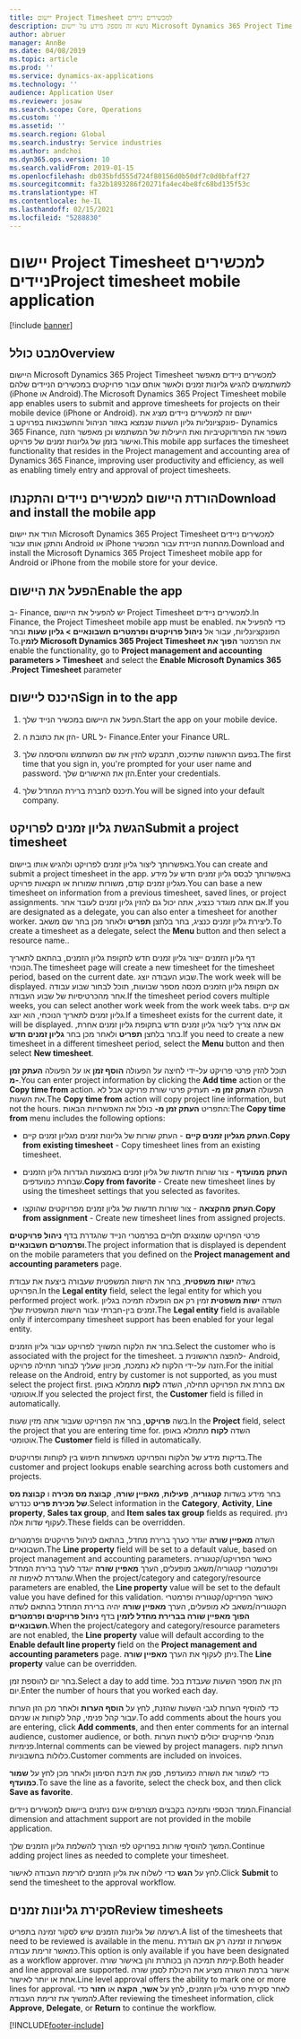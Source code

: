 ```yaml
---
title: יישום Project Timesheet למכשירים ניידים
description: נושא זה מספק מידע על יישום Microsoft Dynamics 365 Project Timesheet למכשירים ניידים. היישום Project Timesheet למכשירים ניידים מאפשר למשתמשים להגיש גליונות זמנים ולאשר אותם עבור פרויקטים במכשירים הניידים שלהם.
author: abruer
manager: AnnBe
ms.date: 04/08/2019
ms.topic: article
ms.prod: ''
ms.service: dynamics-ax-applications
ms.technology: ''
audience: Application User
ms.reviewer: josaw
ms.search.scope: Core, Operations
ms.custom: ''
ms.assetid: ''
ms.search.region: Global
ms.search.industry: Service industries
ms.author: andchoi
ms.dyn365.ops.version: 10
ms.search.validFrom: 2019-01-15
ms.openlocfilehash: db035bfd555d724f80156d0b50df7c0d0bfaff27
ms.sourcegitcommit: fa32b1893286f20271fa4ec4be8fc68bd135f53c
ms.translationtype: HT
ms.contentlocale: he-IL
ms.lasthandoff: 02/15/2021
ms.locfileid: "5288830"
---
```

# <a name="project-timesheet-mobile-application"></a><span data-ttu-id="fe2ea-104">יישום Project Timesheet למכשירים ניידים</span><span class="sxs-lookup"><span data-stu-id="fe2ea-104">Project timesheet mobile application</span></span>

[!include [banner](../includes/banner.md)]

## <a name="overview"></a><span data-ttu-id="fe2ea-105">מבט כולל</span><span class="sxs-lookup"><span data-stu-id="fe2ea-105">Overview</span></span>

<span data-ttu-id="fe2ea-106">היישום Microsoft Dynamics 365 Project Timesheet למכשירים ניידים מאפשר למשתמשים להגיש גליונות זמנים ולאשר אותם עבור פרויקטים במכשירים הניידים שלהם (iPhone או Android).</span><span class="sxs-lookup"><span data-stu-id="fe2ea-106">The Microsoft Dynamics 365 Project Timesheet mobile app enables users to submit and approve timesheets for projects on their mobile device (iPhone or Android).</span></span> <span data-ttu-id="fe2ea-107">יישום זה למכשירים ניידים מציג את פונקציונליות גליון השעות שנמצא באזור הניהול והחשבנאות בפרויקט ב- Dynamics 365 Finance, משפר את הפרודוקטיביות ואת היעילות של המשתמש וכן מאפשר הזנה ואישור בזמן של גליונות זמנים של פרויקט.</span><span class="sxs-lookup"><span data-stu-id="fe2ea-107">This mobile app surfaces the timesheet functionality that resides in the Project management and accounting area of Dynamics 365 Finance, improving user productivity and efficiency, as well as enabling timely entry and approval of project timesheets.</span></span>

## <a name="download-and-install-the-mobile-app"></a><span data-ttu-id="fe2ea-108">הורדת היישום למכשירים ניידים והתקנתו</span><span class="sxs-lookup"><span data-stu-id="fe2ea-108">Download and install the mobile app</span></span>

<span data-ttu-id="fe2ea-109">הורד את יישום Microsoft Dynamics 365 Project Timesheet למכשירים ניידים והתקן אותו עבור Android או iPhone מהחנות הניידת עבור המכשיר.</span><span class="sxs-lookup"><span data-stu-id="fe2ea-109">Download and install the Microsoft Dynamics 365 Project Timesheet mobile app for Android or iPhone from the mobile store for your device.</span></span>

## <a name="enable-the-app"></a><span data-ttu-id="fe2ea-110">הפעל את היישום</span><span class="sxs-lookup"><span data-stu-id="fe2ea-110">Enable the app</span></span> 

<span data-ttu-id="fe2ea-111">ב- Finance, יש להפעיל את היישום Project Timesheet למכשירים ניידים.</span><span class="sxs-lookup"><span data-stu-id="fe2ea-111">In Finance, the Project Timesheet mobile app must be enabled.</span></span> <span data-ttu-id="fe2ea-112">כדי להפעיל את הפונקציונליות, עבור אל **‬‏‫ניהול פרויקטים ופרמטרים חשבונאיים \> גליון שעות** ובחר את הפרמטר **הפוך את Microsoft Dynamics 365 Project Timesheet לזמין**.</span><span class="sxs-lookup"><span data-stu-id="fe2ea-112">To enable the functionality, go to **Project management and accounting parameters \> Timesheet** and select the **Enable Microsoft Dynamics 365 Project Timesheet** parameter.</span></span>

## <a name="sign-in-to-the-app"></a><span data-ttu-id="fe2ea-113">היכנס ליישום</span><span class="sxs-lookup"><span data-stu-id="fe2ea-113">Sign in to the app</span></span>

1.  <span data-ttu-id="fe2ea-114">הפעל את היישום במכשיר הנייד שלך.</span><span class="sxs-lookup"><span data-stu-id="fe2ea-114">Start the app on your mobile device.</span></span>

2.  <span data-ttu-id="fe2ea-115">הזן את כתובת ה- URL ל- Finance.</span><span class="sxs-lookup"><span data-stu-id="fe2ea-115">Enter your Finance URL.</span></span>

3.  <span data-ttu-id="fe2ea-116">בפעם הראשונה שתיכנס, תתבקש להזין את שם המשתמש והסיסמה שלך.</span><span class="sxs-lookup"><span data-stu-id="fe2ea-116">The first time that you sign in, you're prompted for your user name and password.</span></span> <span data-ttu-id="fe2ea-117">הזן את האישורים שלך.</span><span class="sxs-lookup"><span data-stu-id="fe2ea-117">Enter your credentials.</span></span>

4.  <span data-ttu-id="fe2ea-118">תיכנס לחברת ברירת המחדל שלך.</span><span class="sxs-lookup"><span data-stu-id="fe2ea-118">You will be signed into your default company.</span></span>

## <a name="submit-a-project-timesheet"></a><span data-ttu-id="fe2ea-119">הגשת גליון זמנים לפרויקט</span><span class="sxs-lookup"><span data-stu-id="fe2ea-119">Submit a project timesheet</span></span>

<span data-ttu-id="fe2ea-120">באפשרותך ליצור גליון זמנים לפרויקט ולהגיש אותו ביישום.</span><span class="sxs-lookup"><span data-stu-id="fe2ea-120">You can create and submit a project timesheet in the app.</span></span> <span data-ttu-id="fe2ea-121">באפשרותך לבסס גליון זמנים חדש על מידע מגליון זמנים קודם, משורות שמורות או הקצאות פרויקט.</span><span class="sxs-lookup"><span data-stu-id="fe2ea-121">You can base a new timesheet on information from a previous timesheet, saved lines, or project assignments.</span></span> <span data-ttu-id="fe2ea-122">אם אתה מוגדר כנציג, אתה יכול גם להזין גליון זמנים לעובד אחר.</span><span class="sxs-lookup"><span data-stu-id="fe2ea-122">If you are designated as a delegate, you can also enter a timesheet for another worker.</span></span> <span data-ttu-id="fe2ea-123">ליצירת גליון זמנים כנציג, בחר בלחצן **תפריט** ולאחר מכן בחר שם משאב.</span><span class="sxs-lookup"><span data-stu-id="fe2ea-123">To create a timesheet as a delegate, select the **Menu** button and then select a resource name..</span></span>

<span data-ttu-id="fe2ea-124">דף גליון הזמנים ייצור גליון זמנים חדש לתקופת גליון הזמנים, בהתאם לתאריך הנוכחי.</span><span class="sxs-lookup"><span data-stu-id="fe2ea-124">The timesheet page will create a new timesheet for the timesheet period, based on the current date.</span></span> <span data-ttu-id="fe2ea-125">שבוע העבודה יוצג.</span><span class="sxs-lookup"><span data-stu-id="fe2ea-125">The work week will be displayed.</span></span> <span data-ttu-id="fe2ea-126">אם תקופת גליון הזמנים מכסה מספר שבועות, תוכל לבחור שבוע עבודה אחר מהכרטיסיות של שבוע העבודה.</span><span class="sxs-lookup"><span data-stu-id="fe2ea-126">If the timesheet period covers multiple weeks, you can select another work week from the work week tabs.</span></span>
<span data-ttu-id="fe2ea-127">אם קיים גליון זמנים לתאריך הנוכחי, הוא יוצג.</span><span class="sxs-lookup"><span data-stu-id="fe2ea-127">If a timesheet exists for the current date, it will be displayed.</span></span> <span data-ttu-id="fe2ea-128">אם אתה צריך ליצור גליון זמנים חדש בתקופת גליון זמנים אחרת, בחר בלחצן **תפריט** ולאחר מכן בחר **גליון זמנים חדש**.</span><span class="sxs-lookup"><span data-stu-id="fe2ea-128">If you need to create a new timesheet in a different timesheet period, select the **Menu** button and then select **New timesheet**.</span></span>

<span data-ttu-id="fe2ea-129">תוכל להזין פרטי פרויקט על-ידי לחיצה על הפעולה **הוסף זמן** או על הפעולה **העתק זמן מ-**.</span><span class="sxs-lookup"><span data-stu-id="fe2ea-129">You can enter project information by clicking the **Add time** action or the **Copy time from** action.</span></span> <span data-ttu-id="fe2ea-130">הפעולה **העתק זמן מ-** תעתיק פרטי שורת פרויקט אבל לא את השעות.</span><span class="sxs-lookup"><span data-stu-id="fe2ea-130">The **Copy time from** action will copy project line information, but not the hours.</span></span> <span data-ttu-id="fe2ea-131">התפריט **העתק זמן מ-** כולל את האפשרויות הבאות:</span><span class="sxs-lookup"><span data-stu-id="fe2ea-131">The **Copy time from** menu includes the following options:</span></span>

- <span data-ttu-id="fe2ea-132">**העתק מגליון זמנים קיים** - העתק שורות של גליונות זמנים מגליון זמנים קיים.</span><span class="sxs-lookup"><span data-stu-id="fe2ea-132">**Copy from existing timesheet** - Copy timesheet lines from an existing timesheet.</span></span>

- <span data-ttu-id="fe2ea-133">**העתק ממועדף** - צור שורות חדשות של גליון זמנים באמצעות הגדרות גליון הזמנים שבחרת כמועדפים.</span><span class="sxs-lookup"><span data-stu-id="fe2ea-133">**Copy from favorite** - Create new timesheet lines by using the timesheet settings that you selected as favorites.</span></span>

- <span data-ttu-id="fe2ea-134">**העתק מהקצאה** - צור שורות חדשות של גליון זמנים מפרויקטים שהוקצו.</span><span class="sxs-lookup"><span data-stu-id="fe2ea-134">**Copy from assignment** - Create new timesheet lines from assigned projects.</span></span>

<span data-ttu-id="fe2ea-135">פרטי הפרויקט שמוצגים תלויים בפרמטרי הנייד שהגדרת בדף **ניהול פרויקטים ופרמטרים חשבונאיים**.</span><span class="sxs-lookup"><span data-stu-id="fe2ea-135">The project information that is displayed is dependent on the mobile parameters that you defined on the **Project management and accounting parameters** page.</span></span>

<span data-ttu-id="fe2ea-136">בשדה **ישות משפטית**, בחר את הישות המשפטית שעבורה ביצעת את עבודת הפרויקט.</span><span class="sxs-lookup"><span data-stu-id="fe2ea-136">In the **Legal entity** field, select the legal entity for which you performed project work.</span></span> <span data-ttu-id="fe2ea-137">השדה **ישות משפטית** זמין רק אם הופעלה תמיכה בגליון זמנים בין-חברתי עבור הישות המשפטית שלך.</span><span class="sxs-lookup"><span data-stu-id="fe2ea-137">The **Legal entity** field is available only if intercompany timesheet support has been enabled for your legal entity.</span></span>

<span data-ttu-id="fe2ea-138">בחר את הלקוח המשויך לפרויקט עבור גליון הזמנים.</span><span class="sxs-lookup"><span data-stu-id="fe2ea-138">Select the customer who is associated with the project for the timesheet.</span></span> <span data-ttu-id="fe2ea-139">להפצה הראשונית ב- Android, הזנה על-ידי הלקוח לא נתמכת, מכיוון שעליך לבחור תחילה פרויקט.</span><span class="sxs-lookup"><span data-stu-id="fe2ea-139">For the initial release on the Android, entry by customer is not supported, as you must select the project first.</span></span> <span data-ttu-id="fe2ea-140">אם בחרת את הפרויקט תחילה, השדה **לקוח** מתמלא באופן אוטומטי.</span><span class="sxs-lookup"><span data-stu-id="fe2ea-140">If you selected the project first, the **Customer** field is filled in automatically.</span></span>

<span data-ttu-id="fe2ea-141">בשה **פרויקט**, בחר את הפרויקט שעבור אתה מזין שעות.</span><span class="sxs-lookup"><span data-stu-id="fe2ea-141">In the **Project** field, select the project that you are entering time for.</span></span> <span data-ttu-id="fe2ea-142">השדה **לקוח** מתמלא באופן אוטומטי.</span><span class="sxs-lookup"><span data-stu-id="fe2ea-142">The **Customer** field is filled in automatically.</span></span>

<span data-ttu-id="fe2ea-143">בדיקות מידע של הלקוח והפרויקט מאפשרות חיפוש בין לקוחות ופרויקטים.</span><span class="sxs-lookup"><span data-stu-id="fe2ea-143">The customer and project lookups enable searching across both customers and projects.</span></span>

<span data-ttu-id="fe2ea-144">בחר מידע בשדות **קטגוריה**, **פעילות**, **מאפיין שורה**, **קבוצת מס מכירה** ו **קבוצת מס של מכירת פריט** כנדרש.</span><span class="sxs-lookup"><span data-stu-id="fe2ea-144">Select information in the **Category**, **Activity**, **Line property**, **Sales tax group**, and **Item sales tax group** fields as required.</span></span> <span data-ttu-id="fe2ea-145">ניתן לעקוף שדות אלה.</span><span class="sxs-lookup"><span data-stu-id="fe2ea-145">These fields can be overridden.</span></span>

<span data-ttu-id="fe2ea-146">השדה **מאפיין שורה** יוגדר כערך ברירת מחדל, בהתאם לניהול פרויקטים ופרמטרים חשבונאיים.</span><span class="sxs-lookup"><span data-stu-id="fe2ea-146">The **Line property** field will be set to a default value, based on project management and accounting parameters.</span></span> <span data-ttu-id="fe2ea-147">כאשר הפרויקט/קטגוריה ופרטמטרי קטגוריה/משאב מופעלים, הערך **מאפיין שורה** יוגדר לערך ברירת המחדל שהגדרת לאימות זה.</span><span class="sxs-lookup"><span data-stu-id="fe2ea-147">When the project/category and category/resource parameters are enabled, the **Line property** value will be set to the default value you have defined for this validation.</span></span> <span data-ttu-id="fe2ea-148">כאשר הפרויקט/קטגוריה ופרמטרי הקטגוריה/משאב לא מופעלים, הערך **מאפיין שורה** יהיה ברירת המחדל בהתאם לשדה **הפוך מאפיין שורה בברירת מחדל לזמין** בדף **ניהול פרויקטים ופרמטרים חשבונאיים**.</span><span class="sxs-lookup"><span data-stu-id="fe2ea-148">When the project/category and category/resource parameters are not enabled, the **Line property** value will default according to the **Enable default line property** field on the **Project management and accounting parameters** page.</span></span> <span data-ttu-id="fe2ea-149">ניתן לעקוף את הערך **מאפיין שורה**.</span><span class="sxs-lookup"><span data-stu-id="fe2ea-149">The **Line property** value can be overridden.</span></span>

<span data-ttu-id="fe2ea-150">בחר יום להוספת זמן.</span><span class="sxs-lookup"><span data-stu-id="fe2ea-150">Select a day to add time.</span></span> <span data-ttu-id="fe2ea-151">הזן את מספר השעות שעבדת בכל יום.</span><span class="sxs-lookup"><span data-stu-id="fe2ea-151">Enter the number of hours that you worked each day.</span></span>

<span data-ttu-id="fe2ea-152">כדי להוסיף הערות לגבי השעות שהזנת, לחץ על **הוסף הערות** ולאחר מכן הזן הערות עבור קהל פנימי, קהל לקוחות או שניהם.</span><span class="sxs-lookup"><span data-stu-id="fe2ea-152">To add comments about the hours you are entering, click **Add comments**, and then enter comments for an internal audience, customer audience, or both.</span></span>
<span data-ttu-id="fe2ea-153">מנהלי פרויקטים יכולים לראות הערות פנימיות.</span><span class="sxs-lookup"><span data-stu-id="fe2ea-153">Internal comments can be viewed by project managers.</span></span> <span data-ttu-id="fe2ea-154">הערות לקוח כלולות בחשבוניות.</span><span class="sxs-lookup"><span data-stu-id="fe2ea-154">Customer comments are included on invoices.</span></span>

<span data-ttu-id="fe2ea-155">כדי לשמור את השורה כמועדפת, סמן את תיבת הסימון ולאחר מכן לחץ על **שמור כמועדף**.</span><span class="sxs-lookup"><span data-stu-id="fe2ea-155">To save the line as a favorite, select the check box, and then click **Save as favorite**.</span></span>

<span data-ttu-id="fe2ea-156">הממד הכספי ותמיכה בקבצים מצורפים אינם ניתנים ביישום למכשירים ניידים.</span><span class="sxs-lookup"><span data-stu-id="fe2ea-156">Financial dimension and attachment support are not provided in the mobile application.</span></span>

<span data-ttu-id="fe2ea-157">המשך להוסיף שורות בפרויקט לפי הצורך להשלמת גליון הזמנים שלך.</span><span class="sxs-lookup"><span data-stu-id="fe2ea-157">Continue adding project lines as needed to complete your timesheet.</span></span>

<span data-ttu-id="fe2ea-158">לחץ על **הגש** כדי לשלוח את גליון הזמנים לזרימת העבודה לאישור.</span><span class="sxs-lookup"><span data-stu-id="fe2ea-158">Click **Submit** to send the timesheet to the approval workflow.</span></span>

## <a name="review-timesheets"></a><span data-ttu-id="fe2ea-159">סקירת גליונות זמנים</span><span class="sxs-lookup"><span data-stu-id="fe2ea-159">Review timesheets</span></span>

<span data-ttu-id="fe2ea-160">רשימה של גליונות הזמנים שיש לסקור זמינה בתפריט.</span><span class="sxs-lookup"><span data-stu-id="fe2ea-160">A list of the timesheets that need to be reviewed is available in the menu.</span></span> <span data-ttu-id="fe2ea-161">אפשרות זו זמינה רק אם הוגדרת כמאשר זרימת עבודה.</span><span class="sxs-lookup"><span data-stu-id="fe2ea-161">This option is only available if you have been designated as a workflow approver.</span></span> <span data-ttu-id="fe2ea-162">קיימת תמיכה הן בכותרת והן באישור שורה.</span><span class="sxs-lookup"><span data-stu-id="fe2ea-162">Both header and line approval are supported.</span></span> <span data-ttu-id="fe2ea-163">אישור ברמת השורה מציע את היכולת לסמן שורה אחת או יותר לאישור.</span><span class="sxs-lookup"><span data-stu-id="fe2ea-163">Line level approval offers the ability to mark one or more lines for approval.</span></span> <span data-ttu-id="fe2ea-164">לאחר סקירת פרטי גליון הזמנים, לחץ על **אשר**, **הקצה** או **חזור** כדי להמשיך את זרימת העבודה.</span><span class="sxs-lookup"><span data-stu-id="fe2ea-164">After reviewing the timesheet information, click **Approve**, **Delegate**, or **Return** to continue the workflow.</span></span>


[!INCLUDE[footer-include](../includes/footer-banner.md)]